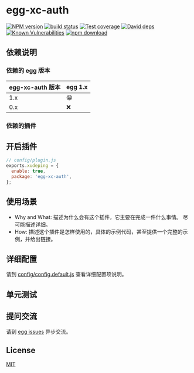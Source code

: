 # egg-xc-auth

[![NPM version][npm-image]][npm-url]
[![build status][travis-image]][travis-url]
[![Test coverage][codecov-image]][codecov-url]
[![David deps][david-image]][david-url]
[![Known Vulnerabilities][snyk-image]][snyk-url]
[![npm download][download-image]][download-url]

[npm-image]: https://img.shields.io/npm/v/egg-xc-auth.svg?style=flat-square
[npm-url]: https://npmjs.org/package/egg-xc-auth
[travis-image]: https://img.shields.io/travis/eggjs/egg-xc-auth.svg?style=flat-square
[travis-url]: https://travis-ci.org/eggjs/egg-xc-auth
[codecov-image]: https://img.shields.io/codecov/c/github/eggjs/egg-xc-auth.svg?style=flat-square
[codecov-url]: https://codecov.io/github/eggjs/egg-xc-auth?branch=master
[david-image]: https://img.shields.io/david/eggjs/egg-xc-auth.svg?style=flat-square
[david-url]: https://david-dm.org/eggjs/egg-xc-auth
[snyk-image]: https://snyk.io/test/npm/egg-xc-auth/badge.svg?style=flat-square
[snyk-url]: https://snyk.io/test/npm/egg-xc-auth
[download-image]: https://img.shields.io/npm/dm/egg-xc-auth.svg?style=flat-square
[download-url]: https://npmjs.org/package/egg-xc-auth

<!--
Description here.
-->

## 依赖说明

### 依赖的 egg 版本

egg-xc-auth 版本 | egg 1.x
--- | ---
1.x | 😁
0.x | ❌

### 依赖的插件
<!--

如果有依赖其它插件，请在这里特别说明。如

- security
- multipart

-->

## 开启插件

```js
// config/plugin.js
exports.xudeping = {
  enable: true,
  package: 'egg-xc-auth',
};
```

## 使用场景

- Why and What: 描述为什么会有这个插件，它主要在完成一件什么事情。
尽可能描述详细。
- How: 描述这个插件是怎样使用的，具体的示例代码，甚至提供一个完整的示例，并给出链接。

## 详细配置

请到 [config/config.default.js](config/config.default.js) 查看详细配置项说明。

## 单元测试

<!-- 描述如何在单元测试中使用此插件，例如 schedule 如何触发。无则省略。-->

## 提问交流

请到 [egg issues](https://github.com/eggjs/egg/issues) 异步交流。

## License

[MIT](LICENSE)
